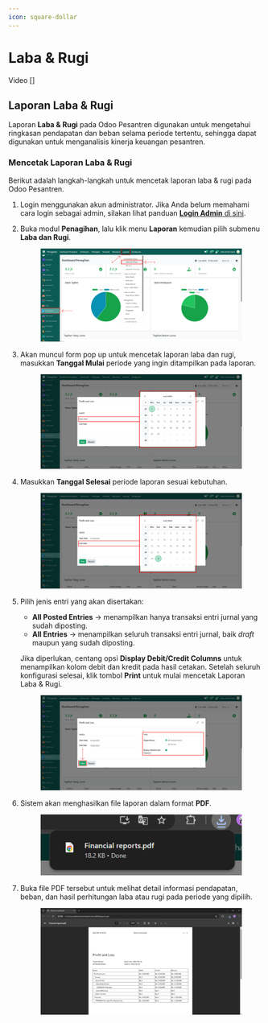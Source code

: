 ```yaml
---
icon: square-dollar
---
```


# Laba & Rugi

Video \[]

## &#x20;Laporan Laba & Rugi

Laporan **Laba & Rugi** pada Odoo Pesantren digunakan untuk mengetahui ringkasan pendapatan dan beban selama periode tertentu, sehingga dapat digunakan untuk menganalisis kinerja keuangan pesantren.

### Mencetak Laporan Laba & Rugi

Berikut adalah langkah-langkah untuk mencetak laporan laba & rugi pada Odoo Pesantren.

1. Login menggunakan akun administrator. Jika Anda belum memahami cara login sebagai admin, silakan lihat panduan [**Login Admin** di sini](../../panduan-login/login-admin.md).
2.  Buka modul **Penagihan**, lalu klik menu **Laporan** kemudian pilih submenu **Laba dan Rugi**.

    <figure><img src="../../.gitbook/assets/images-744.png" alt=""><figcaption></figcaption></figure>


3.  Akan muncul form pop up untuk mencetak laporan laba dan rugi, masukkan **Tanggal Mulai** periode yang ingin ditampilkan pada laporan.

    <figure><img src="../../.gitbook/assets/images-745.png" alt=""><figcaption></figcaption></figure>


4.  Masukkan **Tanggal Selesai** periode laporan sesuai kebutuhan.

    <figure><img src="../../.gitbook/assets/images-746.png" alt=""><figcaption></figcaption></figure>


5.  Pilih jenis entri yang akan disertakan:

    * **All Posted Entries** → menampilkan hanya transaksi entri jurnal yang sudah diposting.
    * **All Entries** → menampilkan seluruh transaksi entri jurnal, baik _draft_ maupun yang sudah diposting.

    Jika diperlukan, centang opsi **Display Debit/Credit Columns** untuk menampilkan kolom debit dan kredit pada hasil cetakan. Setelah seluruh konfigurasi selesai, klik tombol **Print** untuk mulai mencetak Laporan Laba & Rugi.

    <figure><img src="../../.gitbook/assets/images-747.png" alt=""><figcaption></figcaption></figure>


6.  Sistem akan menghasilkan file laporan dalam format **PDF**.

    <figure><img src="../../.gitbook/assets/images-748.png" alt=""><figcaption></figcaption></figure>


7.  Buka file PDF tersebut untuk melihat detail informasi pendapatan, beban, dan hasil perhitungan laba atau rugi pada periode yang dipilih.

    <figure><img src="../../.gitbook/assets/images-749.png" alt=""><figcaption></figcaption></figure>
